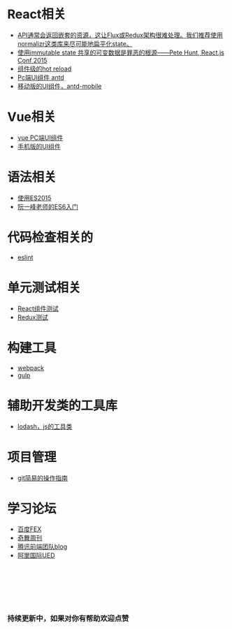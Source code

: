 # React相关
* [API通常会返回嵌套的资源，这让Flux或Redux架构很难处理。我们推荐使用normalizr这类库来尽可能地扁平化state。](https://github.com/paularmstrong/normalizr)
* [使用immutable state 共享的可变数据是罪恶的根源——Pete Hunt, React.js Conf 2015](https://facebook.github.io/immutable-js/)
* [组件级的hot reload](https://github.com/gaearon/react-transform-boilerplate)
* [Pc端UI组件  antd](https://ant.design/index-cn)
* [移动版的UI组件，antd-mobile](https://mobile.ant.design/index-cn)

# Vue相关
* [vue PC端UI组件](http://element.eleme.io/#/zh-CN)
* [手机版的UI组件](http://mint-ui.github.io/#!/en)

# 语法相关
* [使用ES2015](https://babeljs.io/)
* [阮一峰老师的ES6入门](http://es6.ruanyifeng.com/)

# 代码检查相关的
* [eslint](https://www.npmjs.com/package/eslint-plugin-react)

# 单元测试相关
* [React组件测试](https://github.com/airbnb/enzyme)
* [Redux测试](https://www.npmjs.com/package/redux-mock-store)

# 构建工具
* [webpack](https://doc.webpack-china.org/)
* [gulp](http://www.gulpjs.com.cn/)

# 辅助开发类的工具库
* [lodash，js的工具类](https://lodash.com/docs/4.17.4)

# 项目管理
* [git简易的操作指南](http://rogerdudler.github.io/git-guide/index.zh.html)

# 学习论坛
* [百度FEX](http://fex.baidu.com/)
* [奇舞周刊](https://weekly.75team.com/)
* [腾讯前端团队blog](http://www.alloyteam.com/)
* [阿里国际UED](http://www.aliued.com/)

<br>
<br>
<br>
<br>
<br>

### 持续更新中，如果对你有帮助欢迎点赞
